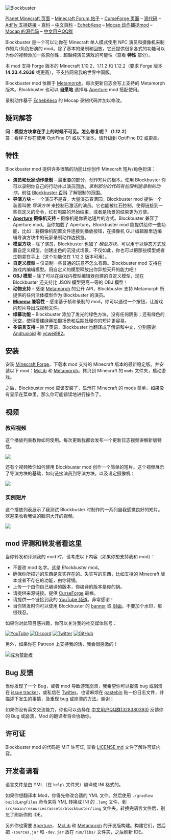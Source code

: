 ![Blockbuster](http://i.imgur.com/nqDKg1R.png)

[Planet Minecraft 页面](http://www.planetminecraft.com/mod/blockbuster-machinima-mod/) – [Minecraft Forum 帖子](http://www.minecraftforum.net/forums/mapping-and-modding/minecraft-mods/2700216-blockbuster-machinima-studio-mod) – [CurseForge 页面](https://minecraft.curseforge.com/projects/blockbuster) – [源代码](https://github.com/mchorse/blockbuster) – [AdFly 支持链接](http://adf.ly/15268913/blockbuster-curseforge) – [百科](https://github.com/mchorse/blockbuster/wiki) – [中文百科](https://github.com/ycwei982/blockbuster/wiki) - [EchebKeso](https://twitter.com/EchebKeso) – [Mocap 动作捕捉mod](http://www.minecraftforum.net/forums/mapping-and-modding/minecraft-mods/1445402-minecraft-motion-capture-mod-mocap-16-000) – [Mocap 的源代码](https://github.com/EchebKeso/Mocap) – [中文用户QQ群](https://jq.qq.com/?_wv=1027&k=584nNVF)

Blockbuster 是一个可以让你在 Minecraft 单人模式使用 NPC 演员和摄像机来制作短片/角色扮演的 mod。除了基本的录制和回放，它还提供很多各式的功能可以为你的视频添加一些原创性，超越纯演员演戏的可能性（查看 **特性** 部分）。

本 mod 支持 Forge 版本的 Minecraft 1.10.2，1.11.2 和 1.12.2（要求 Forge 版本 **14.23.4.2638** 或更高），不支持网易我的世界中国版。

Blockbuster mod 依赖于 [Metamorph](https://minecraft.curseforge.com/projects/metamorph)。每次更新日志会写上支持的 Metamorph 版本。Blockbuster 也可以 **自愿地** 选择与 [Aperture](https://minecraft.curseforge.com/projects/aperture) mod 搭配使用。

录制动作基于 [EchebKeso](https://twitter.com/EchebKeso) 的 Mocap 录制代码并加以修改。

## 疑问解答

**问：模型方块拿在手上的时候不可见。怎么修复呢？（1.12.2）**  
答：看样子你在使用 OptiFine D1 或以下版本。请升级到 OptiFine D2 或更高。

## 特性

Blockbuster mod 提供许多很酷的功能让你创作 Minecraft 短片/角色扮演：

* **演员和玩家动作录制** – 最重要的部分，创作短片的根本。使用 Blockbuster 你可以录制你自己的行动并以演员回放。*录制部分的代码有些限制能录制的动作*。前往 [Blockbuster 百科](https://github.com/mchorse/blockbuster/wiki/Home) 了解限制的范围。
* **导演方块** – 一个演员不是春，大量演员春满园。Blockbuster mod 提供一个装置叫做 *导演方块* 来控制已激活的演员。它也能被红石控制，使得链接到一些自定义的命令，红石电路的开始结束，或者是场景的结束更为方便。
* **[Aperture](https://minecraft.curseforge.com/projects/aperture) 摄像机支持** – 摄像机是你表达短片的方式。Blockbuster 兼容了Aperture mod。当你加载了 Aperture，Blockbuster mod 能提供给你一些功能，比如：将摄像机配置文件连接到播放按钮，在摄像机 GUI 编辑器里边编辑导演方块中的玩家录制动作边预览。
* **模型方块** – 除了演员，Blockbuster 也加了 *模型方块*，可以用于以静态方式放置自定义模型，创建出色的沉浸式场景。不仅如此，你也可以把那些模型或者生物拿在手上（这个功能仅在 1.12.2 版本可用）。
* **自定义模型** – 仅录制一些普通的玩意不怎么有趣。Blockbuster mod 支持在游戏内编辑模型。用自定义的模型释放出你异想天开的能力吧！
* **OBJ 模型** – 除了可以在游戏内模型编辑器创建的自定义模型，现在 Blockbuster 还支持比 JSON 模型更高一等的 OBJ 模型！
* **动物支持** – 感谢 [Metamorph](https://minecraft.curseforge.com/projects/metamorph) 的公开 API，Blockbuster 支持 Metamorph 所提供的任何活体模型作为 Blockbuster 的演员。
* **[Minema](http://www.minecraftforum.net/forums/mapping-and-modding/minecraft-mods/2790594-minema-unofficial-the-smooth-movie-recorder) 兼容性** – 感谢基于帧和录制的 mod，你可以通过一个按钮，让游戏内短片导出成视频文件。
* **绿幕功能** – Blockbuster 添加了发光的绿色方块，没有任何阴影；还有绿色的天空，使得搭建绿幕拍摄场景和后期处理你的短片更容易。
* **多语言支持** – 除了英语，Blockbuster 也翻译成了俄语和中文，分别感谢 [Andruxioid](https://www.youtube.com/channel/UCnHOceBjwMyqCR5oYOoNqhQ) 和 [ycwei982](https://www.youtube.com/channel/UCfUDMSGlXUblXimkvNl_7Ww)。

## 安装

安装 [Minecraft Forge](http://files.minecraftforge.net/)，下载本 mod 支持的 Minecraft 版本的最新稳定版。并安装以下 mod：[McLib](https://minecraft.curseforge.com/projects/mchorses-mclib) 和 [Metamorph](https://minecraft.curseforge.com/projects/metamorph)。拷贝到 Minecraft 的 `mods` 文件夹，启动游戏。

之后，Blockbuster mod 应该安装了，显示在 Minecraft 的 mods 菜单。如果没有显示在菜单里，那么你可能错误地进行操作了。

## 视频

### 教程视频

这个播放列表教你如何使用。每次更新我都会发布一个更新日志视频讲解新版特性。

<a href="https://youtu.be/sWlh0LUvvMc?list=PL6UPd2Tj65nEwg2bfY-NduLihPy6fgnvK"><img src="https://img.youtube.com/vi/sWlh0LUvvMc/0.jpg"></a> 

还有个视频教你如何使用 Blockbuster mod 创作一个简单的短片。这个视频展示了导演方块的基础，如何链接演员到导演方块，以及设定摄像机：

<a href="https://youtu.be/PFS2yjXnIGI?list=PL6UPd2Tj65nE0Pmf6GD2Fk3aRGWTGKlZk"><img src="https://img.youtube.com/vi/PFS2yjXnIGI/0.jpg"></a> 

### 实例短片

这个播放列表展示了我测试 Blockbuster 时制作的一系列自我感觉良好的短片。欢迎来收看我做的脑洞大开的视频。

<a href="https://youtu.be/1WHB5PeMhUE?list=PL6UPd2Tj65nFdhjzY-z6yCJuPaEanB2BF"><img src="https://img.youtube.com/vi/1WHB5PeMhUE/0.jpg"></a> 

## mod 评测和转发者看这里

当你转发和评测我的 mod 时，请考虑以下内容（如果你想支持我和 mod）：

* 不要改 mod 名字。这是 *Blockbuster* mod。
* 确保你所描述的东西是真实存在的。失实写的东西，比如支持的 Minecraft 版本或者不存在的功能，由你背锅。
* 上传一个由你自己编译的版本，你编译的版本是你的锅。
* 请提供来源链接。提供 [CurseForge](https://minecraft.curseforge.com/projects/blockbuster) 最棒。
* 请提供一个链接到我的 [YouTube 频道](https://www.youtube.com/channel/UCWVDjAcecHHa8UrEWMRGI8w)。非常感谢！
* 当你转发时你可以使用 Blockbuster 的 [banner](http://i.imgur.com/nqDKg1R.png) 或 [封面](http://i.imgur.com/XgU8Tvx.png)。不要加个水印，那很残忍。

如果你对此项目感兴趣，你可以关注我的社交媒体账号：

[![YouTube](http://i.imgur.com/yA4qam9.png)](https://www.youtube.com/channel/UCWVDjAcecHHa8UrEWMRGI8w) [![Discord](http://i.imgur.com/gI6JEpJ.png)](https://discord.gg/qfxrqUF) [![Twitter](http://i.imgur.com/6b8vHcX.png)](https://twitter.com/McHorsy) [![GitHub](http://i.imgur.com/DmTn1f1.png)](https://github.com/mchorse) 

另外，如果你在 Patreon 上支持我的话，我会很感激的！

[![成为赞助者](https://i.imgur.com/4pQZ2xW.png)](https://www.patreon.com/McHorse)

## Bug 反馈

当你发现了一个 Bug，或者 mod 导致游戏崩溃，我希望你可以报告 bug 或崩溃在 [issue tracker](https://github.com/mchorse/blockbuster/issues/)，或私信在 [Twitter](https://twitter.com/McHorsy)。也请麻烦在 [pastebin](http://pastebin.com) 贴一份日志文件，并描述下发生的事情，及重现 bug 或崩溃的方法。谢谢！

如果你没有英文交流能力，你也可以选择在 [中文用户QQ群(328380393)](https://jq.qq.com/?_wv=1027&k=584nNVF) 反馈你的 Bug 或崩溃，Mod 的翻译者将会协助你。

## 许可证

Blockbuster mod 的代码是 MIT 许可证, 查看 [LICENSE.md](./LICENSE.md) 文件了解许可证内容。

## 开发者请看

语言文件是由 YML（在 `help\` 文件夹）编译成 INI 格式的。

如果你想翻译本 Mod，你得先修改合适的 YML 文件。然后使用 `./gradlew buildLangFiles` 命令来将 YML 转换成 INI 的 `.lang` 文件，到 `src/main/resources/assets/blockbuster/lang` 文件夹。转换完语言文件后，别忘了刷新你的 IDE。

另外你也需要 [Aperture](https://minecraft.curseforge.com/projects/aperture)， [McLib](https://github.com/mchorse/mclib) 和 [Metamorph](https://minecraft.curseforge.com/projects/metamorph) 的开发版构建。构建它们，然后把 `-sources.jar` 和 `-dev.jar` 放在 `run/libs/` 文件夹，之后刷新 IDE。